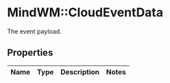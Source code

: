 # MindWM::CloudEventData

The event payload.

## Properties
Name | Type | Description | Notes
------------ | ------------- | ------------- | -------------


